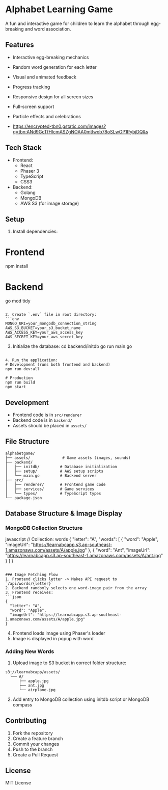 # Alphabet Learning Game

A fun and interactive game for children to learn the alphabet through egg-breaking and word association.

## Features

- Interactive egg-breaking mechanics
- Random word generation for each letter
- Visual and animated feedback
- Progress tracking
- Responsive design for all screen sizes
- Full-screen support
- Particle effects and celebrations

- https://encrypted-tbn0.gstatic.com/images?q=tbn:ANd9GcTfHlcmASZgNOAA0mtIwob78oSLwGP1PybjDQ&s

## Tech Stack

- Frontend:
  - React
  - Phaser 3
  - TypeScript
  - CSS3
- Backend:
  - Golang
  - MongoDB
  - AWS S3 (for image storage)

## Setup

1. Install dependencies:

# Frontend
npm install

# Backend
go mod tidy
```

2. Create `.env` file in root directory:
```env
MONGO_URI=your_mongodb_connection_string
AWS_S3_BUCKET=your_s3_bucket_name
AWS_ACCESS_KEY=your_aws_access_key
AWS_SECRET_KEY=your_aws_secret_key
```

3. Initialize the database:
cd backend/initdb
go run main.go
```

4. Run the application:
# Development (runs both frontend and backend)
npm run dev:all

# Production
npm run build
npm start
```

## Development

- Frontend code is in `src/renderer`
- Backend code is in `backend/`
- Assets should be placed in `assets/`

## File Structure

```
alphabetgame/
├── assets/              # Game assets (images, sounds)
├── backend/            
│   ├── initdb/         # Database initialization
│   ├── setup/          # AWS setup scripts
│   └── main.go         # Backend server
├── src/
│   ├── renderer/       # Frontend game code
│   ├── services/       # Game services
│   └── types/          # TypeScript types
└── package.json
```

## Database Structure & Image Display

### MongoDB Collection Structure
javascript
// Collection: words
{
  "letter": "A",
  "words": [
    {
      "word": "Apple",
      "imageUrl": "https://learnabcapp.s3.ap-southeast-1.amazonaws.com/assets/A/apple.jpg"
    },
    {
      "word": "Ant",
      "imageUrl": "https://learnabcapp.s3.ap-southeast-1.amazonaws.com/assets/A/ant.jpg"
    }
  ]
}
```

### Image Fetching Flow
1. Frontend clicks letter -> Makes API request to `/api/words/{letter}`
2. Backend randomly selects one word-image pair from the array
3. Frontend receives:
```json
{
  "letter": "A",
  "word": "Apple",
  "imageUrl": "https://learnabcapp.s3.ap-southeast-1.amazonaws.com/assets/A/apple.jpg"
}
```
4. Frontend loads image using Phaser's loader
5. Image is displayed in popup with word

### Adding New Words
1. Upload image to S3 bucket in correct folder structure:
```
s3://learnabcapp/assets/
  └── A/
      ├── apple.jpg
      ├── ant.jpg
      └── airplane.jpg
```
2. Add entry to MongoDB collection using initdb script or MongoDB compass

## Contributing

1. Fork the repository
2. Create a feature branch
3. Commit your changes
4. Push to the branch
5. Create a Pull Request

## License

MIT License
